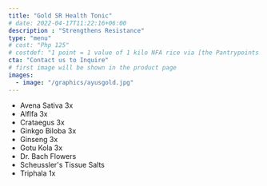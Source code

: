 ```yaml
---
title: "Gold SR Health Tonic"
# date: 2022-04-17T11:22:16+06:00
description : "Strengthens Resistance"
type: "menu"
# cost: "Php 125"
# costdef: "1 point = 1 value of 1 kilo NFA rice via [the Pantrypoints system](https://pantrypoints.com)"
cta: "Contact us to Inquire"
# first image will be shown in the product page
images:
  - image: "/graphics/ayusgold.jpg"
---
```




- Avena Sativa 3x
- Alflfa 3x
- Crataegus 3x
- Ginkgo Biloba 3x
- Ginseng 3x
- Gotu Kola 3x
- Dr. Bach Flowers
- Scheussler's Tissue Salts
- Triphala 1x

